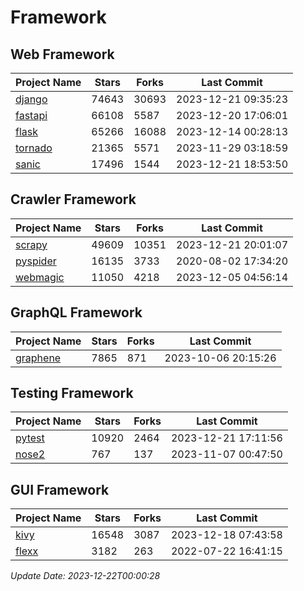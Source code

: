 # Framework

## Web Framework
| Project Name | Stars | Forks | Last Commit |
| ------------ | ----- | ----- | ----------- |
| [django](https://github.com/django/django) | 74643 | 30693 | 2023-12-21 09:35:23 |
| [fastapi](https://github.com/tiangolo/fastapi) | 66108 | 5587 | 2023-12-20 17:06:01 |
| [flask](https://github.com/pallets/flask) | 65266 | 16088 | 2023-12-14 00:28:13 |
| [tornado](https://github.com/tornadoweb/tornado) | 21365 | 5571 | 2023-11-29 03:18:59 |
| [sanic](https://github.com/sanic-org/sanic) | 17496 | 1544 | 2023-12-21 18:53:50 |

## Crawler Framework
| Project Name | Stars | Forks | Last Commit |
| ------------ | ----- | ----- | ----------- |
| [scrapy](https://github.com/scrapy/scrapy) | 49609 | 10351 | 2023-12-21 20:01:07 |
| [pyspider](https://github.com/binux/pyspider) | 16135 | 3733 | 2020-08-02 17:34:20 |
| [webmagic](https://github.com/code4craft/webmagic) | 11050 | 4218 | 2023-12-05 04:56:14 |

## GraphQL Framework
| Project Name | Stars | Forks | Last Commit |
| ------------ | ----- | ----- | ----------- |
| [graphene](https://github.com/graphql-python/graphene) | 7865 | 871 | 2023-10-06 20:15:26 |

## Testing Framework
| Project Name | Stars | Forks | Last Commit |
| ------------ | ----- | ----- | ----------- |
| [pytest](https://github.com/pytest-dev/pytest) | 10920 | 2464 | 2023-12-21 17:11:56 |
| [nose2](https://github.com/nose-devs/nose2) | 767 | 137 | 2023-11-07 00:47:50 |

## GUI Framework
| Project Name | Stars | Forks | Last Commit |
| ------------ | ----- | ----- | ----------- |
| [kivy](https://github.com/kivy/kivy) | 16548 | 3087 | 2023-12-18 07:43:58 |
| [flexx](https://github.com/flexxui/flexx) | 3182 | 263 | 2022-07-22 16:41:15 |

*Update Date: 2023-12-22T00:00:28*